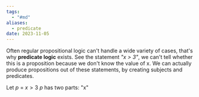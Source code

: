 ```yaml
---
tags:
  - "#md"
aliases:
  - predicate
date: 2023-11-05
---
```

Often regular propositional logic can't handle a wide variety of cases, that's why **predicate logic** exists. See the statement *"x > 3"*, we can't tell whether this is a proposition because we don't know the value of x.
We can actually produce propositions out of these statements, by creating subjects and predicates.

Let $p$ = $x \gt 3$
$p$ has two parts: "x"